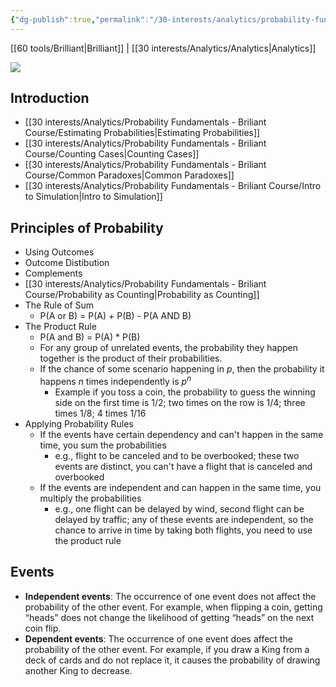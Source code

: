 ```yaml
---
{"dg-publish":true,"permalink":"/30-interests/analytics/probability-fundamentals-briliant-course/probability-fundamentals-briliant-course/","tags":["course"]}
---
```


[[60 tools/Brilliant\|Brilliant]] | [[30 interests/Analytics/Analytics\|Analytics]] 

![](https://i.imgur.com/ayQcEWp.png)

## Introduction
- [[30 interests/Analytics/Probability Fundamentals - Briliant Course/Estimating Probabilities\|Estimating Probabilities]]
- [[30 interests/Analytics/Probability Fundamentals - Briliant Course/Counting Cases\|Counting Cases]]
- [[30 interests/Analytics/Probability Fundamentals - Briliant Course/Common Paradoxes\|Common Paradoxes]]
- [[30 interests/Analytics/Probability Fundamentals - Briliant Course/Intro to Simulation\|Intro to Simulation]]
## Principles of Probability
- Using Outcomes
- Outcome Distibution
- Complements
- [[30 interests/Analytics/Probability Fundamentals - Briliant Course/Probability as Counting\|Probability as Counting]]
- The Rule of Sum
	- P(A or B) = P(A) + P(B) - P(A AND B)
- The Product Rule
	- P(A and B) = P(A) * P(B)
	- For any group of unrelated events, the probability they happen together is the product of their probabilities.
	- If the chance of some scenario happening in *p*, then the probability it happens *n* times independently is $p^n$
		- Example if you toss a coin, the probability to guess the winning side on the first time  is 1/2; two times on the row is 1/4; three times 1/8; 4 times 1/16
- Applying Probability Rules
	- If the events have certain dependency and can't happen in the same time, you sum the probabilities 
		- e.g., flight to be canceled and to be overbooked; these two events are distinct, you can't have a flight that is canceled and overbooked
	- If the events are independent and  can happen in the same time, you multiply the probabilities
		- e.g., one flight can be delayed by wind, second flight can be delayed by traffic; any of these events are independent, so the chance to arrive in time by taking both flights, you need to use the product rule

## Events
-   **Independent events**: The occurrence of one event does not affect the probability of the other event. For example, when flipping a coin, getting “heads” does not change the likelihood of getting “heads” on the next coin flip.
-   **Dependent events**: The occurrence of one event does affect the probability of the other event. For example, if you draw a King from a deck of cards and do not replace it, it causes the probability of drawing another King to decrease.
